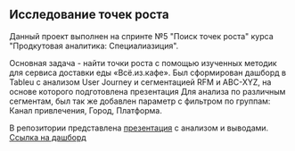 ## Исследование точек роста

Данный проект выполнен на спринте №5 "Поиск точек роста" курса "Продкутовая аналитика: Специалиазиция".

Основная задача - найти точки роста с помощью изученных методик для сервиса доставки еды «Всё.из.кафе».
Был сформирован дашборд в Tableu с анализом User Journey и сегментацией RFM и ABC-XYZ, на основе которого подготовлена презентация
Для анализа по различным сегментам, был так же добавлен параметр с фильтром по группам: Канал привлечения, Город, Платформа. 

В репозитории представлена [презентация](https://github.com/IgorGoltsov/portfolio/blob/main/Growth%20points/%D0%9F%D1%80%D0%BE%D0%B5%D0%BA%D1%82%20%D1%81%D0%BF%D1%80%D0%B8%D0%BD%D1%82%D0%B0%20%E2%84%965%20%D0%93%D0%BE%D0%BB%D1%8C%D1%86%D0%BE%D0%B2%20%D0%98.pdf) с анализом и выводами. 
[Ссылка на дашборд](https://public.tableau.com/app/profile/igor.goltsov/viz/UserJourneyRFMXYZ/UserJourney)
